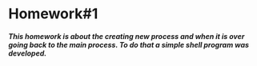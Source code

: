 # Homework#1
##### This homework is about the creating new process and when it is over going back to the main process. To do that a simple shell program was developed.
